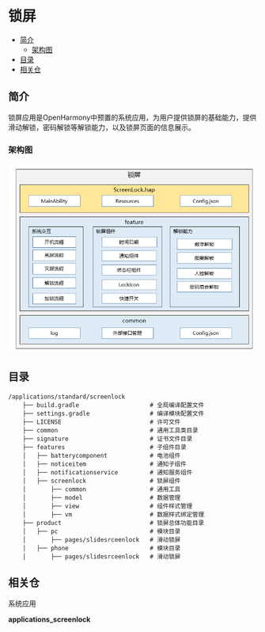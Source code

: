 # 锁屏<a name="ZH-CN_TOPIC_0000001103330836"></a>

-   [简介](#section11660541593)
    -   [架构图](#section125101832114213)
-   [目录](#section161941989596)
-   [相关仓](#section1371113476307)

## 简介<a name="section11660541593"></a>

锁屏应用是OpenHarmony中预置的系统应用，为用户提供锁屏的基础能力，提供滑动解锁，密码解锁等解锁能力，以及锁屏页面的信息展示。

### 架构图<a name="section125101832114213"></a>

![](figures/screenlock.png)

## 目录<a name="section161941989596"></a>

```
/applications/standard/screenlock
    ├── build.gradle                    # 全局编译配置文件
    ├── settings.gradle                 # 编译模块配置文件
    ├── LICENSE                         # 许可文件
    ├── common                          # 通用工具类目录
    ├── signature                       # 证书文件目录
    ├── features                        # 子组件目录
    │   ├── batterycomponent            # 电池组件
    │   ├── noticeitem                  # 通知子组件
    │   ├── notificationservice         # 通知服务组件
    │   ├── screenlock                  # 锁屏组件
    │       ├── common                  # 通用工具
    │       ├── model                   # 数据管理
    │       ├── view                    # 组件样式管理
    │       ├── vm                      # 数据样式绑定管理
    ├── product                         # 锁屏总体功能目录
    │   ├── pc                          # 模块目录
    │       ├── pages/slidesrceenlock   # 滑动锁屏  
    │   ├── phone                       # 模块目录
    │       ├── pages/slidesrceenlock   # 滑动锁屏  
```

## 相关仓<a name="section1371113476307"></a>

系统应用

**applications\_screenlock**

